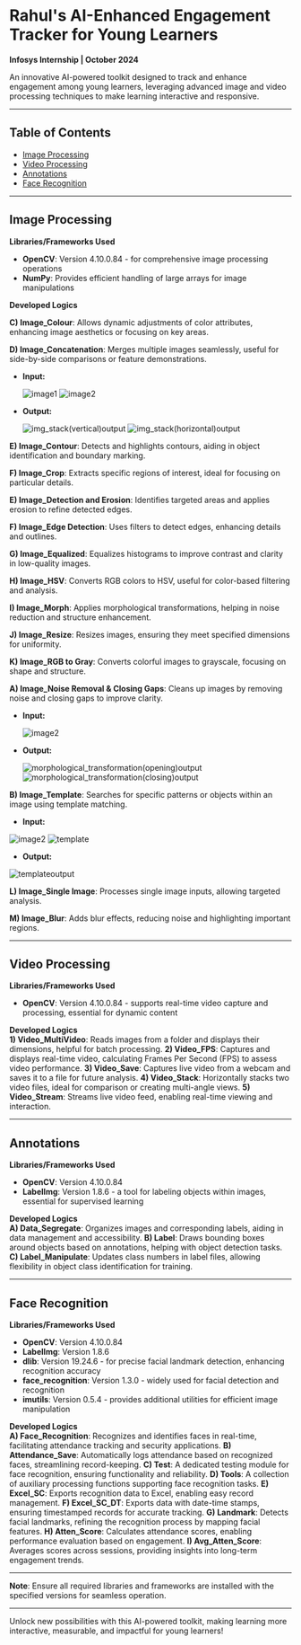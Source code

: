 # Rahul's AI-Enhanced Engagement Tracker for Young Learners  
**Infosys Internship | October 2024**

An innovative AI-powered toolkit designed to track and enhance engagement among young learners, leveraging advanced image and video processing techniques to make learning interactive and responsive.

---

## Table of Contents
- [Image Processing](#image-processing)
- [Video Processing](#video-processing)
- [Annotations](#annotations)
- [Face Recognition](#face-recognition)

---

## Image Processing

**Libraries/Frameworks Used**  
- **OpenCV**: Version 4.10.0.84 - for comprehensive image processing operations  
- **NumPy**: Provides efficient handling of large arrays for image manipulations  

**Developed Logics**  


**C) Image_Colour**: Allows dynamic adjustments of color attributes, enhancing image aesthetics or focusing on key areas.



**D) Image_Concatenation**: Merges multiple images seamlessly, useful for side-by-side comparisons or feature demonstrations.

- **Input:**

   ![image1](https://github.com/user-attachments/assets/cbe4f229-50ab-4eca-bb20-71411d0411a7)
![image2](https://github.com/user-attachments/assets/fb33de56-5500-4138-be8b-ca0ccc18bf4b)


- **Output:**

  ![img_stack(vertical)output](https://github.com/user-attachments/assets/ce6192eb-5cdf-42c4-a792-cb5dd3ead590)
![img_stack(horizontal)output](https://github.com/user-attachments/assets/db9c7710-debd-40a5-9445-2ebba9c7c81b)


**E) Image_Contour**: Detects and highlights contours, aiding in object identification and boundary marking.


**F) Image_Crop**: Extracts specific regions of interest, ideal for focusing on particular details.


**E) Image_Detection and Erosion**: Identifies targeted areas and applies erosion to refine detected edges.


**F) Image_Edge Detection**: Uses filters to detect edges, enhancing details and outlines.


**G) Image_Equalized**: Equalizes histograms to improve contrast and clarity in low-quality images.


**H) Image_HSV**: Converts RGB colors to HSV, useful for color-based filtering and analysis.


**I) Image_Morph**: Applies morphological transformations, helping in noise reduction and structure enhancement.


**J) Image_Resize**: Resizes images, ensuring they meet specified dimensions for uniformity.


**K) Image_RGB to Gray**: Converts colorful images to grayscale, focusing on shape and structure.


**A) Image_Noise Removal & Closing Gaps**:
   Cleans up images by removing noise and closing gaps to improve clarity.
   - **Input:**

     
     ![image2](https://github.com/user-attachments/assets/88280f51-1201-4248-b453-cf749dc2458c)

   - **Output:**
    
        
        ![morphological_transformation(opening)output](https://github.com/user-attachments/assets/2387b17c-5d70-4f03-9ece-42a7efa21760)
![morphological_transformation(closing)output](https://github.com/user-attachments/assets/5757aa47-da0b-42d9-8f4b-3ef64eda7268)

   


**B) Image_Template**: Searches for specific patterns or objects within an image using template matching.


- **Input:**

  
![image2](https://github.com/user-attachments/assets/88280f51-1201-4248-b453-cf749dc2458c)
![template](https://github.com/user-attachments/assets/347e77fc-9047-41bc-9e3b-f03770ef1761)


- **Output:**

  
![templateoutput](https://github.com/user-attachments/assets/1e8386c2-3648-4c80-b8ad-ec44b36e7c70)

  

**L) Image_Single Image**: Processes single image inputs, allowing targeted analysis.


**M) Image_Blur**: Adds blur effects, reducing noise and highlighting important regions.



---

## Video Processing

**Libraries/Frameworks Used**  
- **OpenCV**: Version 4.10.0.84 - supports real-time video capture and processing, essential for dynamic content  

**Developed Logics**  
**1) Video_MultiVideo**: Reads images from a folder and displays their dimensions, helpful for batch processing.
**2) Video_FPS**: Captures and displays real-time video, calculating Frames Per Second (FPS) to assess video performance.
**3) Video_Save**: Captures live video from a webcam and saves it to a file for future analysis.
**4) Video_Stack**: Horizontally stacks two video files, ideal for comparison or creating multi-angle views.
**5) Video_Stream**: Streams live video feed, enabling real-time viewing and interaction.

---

## Annotations

**Libraries/Frameworks Used**  
- **OpenCV**: Version 4.10.0.84  
- **LabelImg**: Version 1.8.6 - a tool for labeling objects within images, essential for supervised learning  

**Developed Logics**  
**A) Data_Segregate**: Organizes images and corresponding labels, aiding in data management and accessibility.
**B) Label**: Draws bounding boxes around objects based on annotations, helping with object detection tasks.
**C) Label_Manipulate**: Updates class numbers in label files, allowing flexibility in object class identification for training.

---

## Face Recognition

**Libraries/Frameworks Used**  
- **OpenCV**: Version 4.10.0.84  
- **LabelImg**: Version 1.8.6  
- **dlib**: Version 19.24.6 - for precise facial landmark detection, enhancing recognition accuracy  
- **face_recognition**: Version 1.3.0 - widely used for facial detection and recognition  
- **imutils**: Version 0.5.4 - provides additional utilities for efficient image manipulation  

**Developed Logics**  
**A) Face_Recognition**: Recognizes and identifies faces in real-time, facilitating attendance tracking and security applications.
**B) Attendance_Save**: Automatically logs attendance based on recognized faces, streamlining record-keeping.
**C) Test**: A dedicated testing module for face recognition, ensuring functionality and reliability.
**D) Tools**: A collection of auxiliary processing functions supporting face recognition tasks.
**E) Excel_SC**: Exports recognition data to Excel, enabling easy record management.
**F) Excel_SC_DT**: Exports data with date-time stamps, ensuring timestamped records for accurate tracking.
**G) Landmark**: Detects facial landmarks, refining the recognition process by mapping facial features.
**H) Atten_Score**: Calculates attendance scores, enabling performance evaluation based on engagement.
**I) Avg_Atten_Score**: Averages scores across sessions, providing insights into long-term engagement trends.

---

**Note**: Ensure all required libraries and frameworks are installed with the specified versions for seamless operation. 

---

Unlock new possibilities with this AI-powered toolkit, making learning more interactive, measurable, and impactful for young learners!

